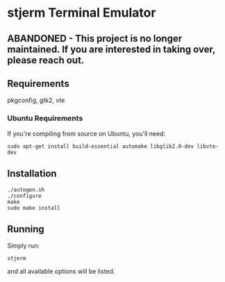 # stjerm Terminal Emulator

## ABANDONED - This project is no longer maintained. If you are interested in taking over, please reach out.

## Requirements

pkgconfig, gtk2, vte

### Ubuntu Requirements

If you're compiling from source on Ubuntu, you'll need:

    sudo apt-get install build-essential automake libglib2.0-dev libvte-dev

## Installation

    ./autogen.sh
    ./configure
    make
    sudo make install


## Running

Simply run:

    stjerm

and all available options will be listed.
